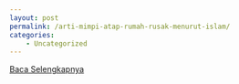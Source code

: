 ```yaml
---
layout: post
permalink: /arti-mimpi-atap-rumah-rusak-menurut-islam/
categories:
    - Uncategorized
---
```


[Baca Selengkapnya](/08)
